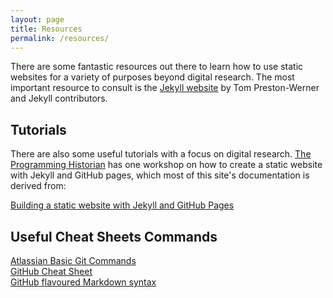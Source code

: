 ```yaml
---
layout: page
title: Resources
permalink: /resources/
---
```


There are some fantastic resources out there to learn how to use static websites for a variety of purposes beyond digital research. The most important resource to consult is the [Jekyll website](https://jekyllrb.com/) by Tom Preston-Werner and Jekyll contributors.

## Tutorials

There are also some useful tutorials with a focus on digital research. [The Programming Historian](https://programminghistorian.org/) has one workshop on how to create a static website with Jekyll and GitHub pages, which most of this site's documentation is derived from:

[Building a static website with Jekyll and GitHub Pages](https://programminghistorian.org/en/lessons/building-static-sites-with-jekyll-github-pages#github--github-pages-)

## Useful Cheat Sheets Commands

[Atlassian Basic Git Commands](https://confluence.atlassian.com/bitbucketserver/basic-git-commands-776639767.html)  
[GitHub Cheat Sheet](https://github.github.com/training-kit/downloads/github-git-cheat-sheet.pdf)  
[GitHub flavoured Markdown syntax](https://guides.github.com/pdfs/markdown-cheatsheet-online.pdf)  
